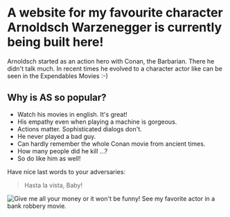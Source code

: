 # A website for my favourite character Arnoldsch Warzenegger is currently being built here!
Arnoldsch started as an action hero with Conan, the Barbarian. There he didn't talk much. In recent times he evolved to a character actor like can be seen in the Expendables Movies :-)

## Why is AS so popular?

* Watch his movies in english. It's great!
* His empathy even when playing a machine is gorgeous.
* Actions matter. Sophisticated dialogs don't.
* He never played a bad guy. 
* Can hardly remember the whole Conan movie from ancient times.
* How many people did he kill ...?
* So do like him as well!


Have nice last words to your adversaries: 
> Hasta la vista, Baby!



<img src="https://www.google.de/search?q=arnold+schwarzenegger&tbm=isch&source=iu&ictx=1&fir=envy3uU7SSwlsM%252CIujnPoF1cig3iM%252C_&vet=1&usg=AI4_-kRpeenJTbR3mruafx9XyefxNPn9XQ&sa=X&ved=2ahUKEwj6tbOOo5rqAhVlR0EAHWCYCSYQ9QEwCnoECAUQFg#imgrc=envy3uU7SSwlsM" alt="Give me all your money or it won't be funny!"/>
See my favorite actor in a bank robbery movie.